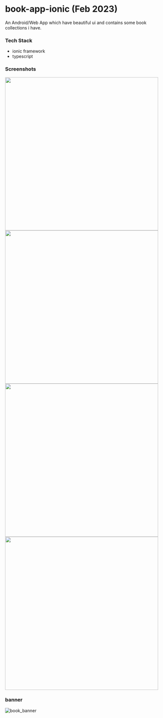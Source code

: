 # book-app-ionic (Feb 2023)

An Android/Web App which have beautiful ui and contains some book collections i have.

### Tech Stack
 - ionic framework
 - typescript

### Screenshots
<img src="https://github.com/user-attachments/assets/9de7a647-465e-4935-b373-61f274fa0791" height="500" />
<img src="https://github.com/user-attachments/assets/2c937f67-9a95-4b03-b412-38c25bb11fe5" height="500" />
<img src="https://github.com/user-attachments/assets/1385ab3d-5688-4b8e-bf57-1ef147f73115" height="500" />
<img src="https://github.com/user-attachments/assets/4c976ab1-97a8-4b74-8f69-6332312ba41f" height="500" />

### banner
![book_banner](https://github.com/user-attachments/assets/b65c6f0e-a767-4b6f-a53a-3cf2f6d72061)
